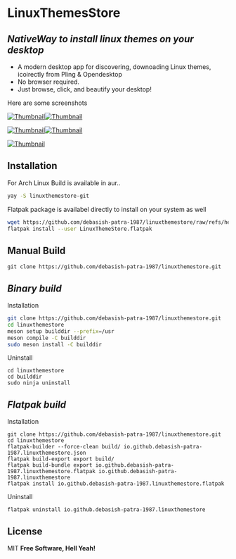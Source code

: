 # LinuxThemesStore
## _NativeWay to install linux themes on your desktop_

-  A modern desktop app for discovering, downoading Linux themes, icoirectly from Pling & Opendesktop  
- No browser required.
- Just browse, click, and beautify your desktop!

Here are some screenshots

[![Thumbnail](https://i.ibb.co/v64sy4yh/1.png)](https://i.ibb.co/mV5vZ5Z0/1.png)[![Thumbnail](https://i.ibb.co/Xhqqdd8/2.png)](https://i.ibb.co/63kkppB/2.png)

[![Thumbnail](https://i.ibb.co/DfKX8bBj/3.png)](https://i.ibb.co/k2cn9yLP/3.png)[![Thumbnail](https://i.ibb.co/k25gTmCv/4.png)](https://i.ibb.co/s9bv4WYz/4.png)

[![Thumbnail](https://i.ibb.co/V0TK6Sgg/5.png)](https://i.ibb.co/nqjWpc77/5.png)

## Installation
For Arch Linux Build is available in aur..
```sh
yay -S linuxthemestore-git
```
Flatpak package is availabel directly to install on your system as well
```sh
wget https://github.com/debasish-patra-1987/linuxthemestore/raw/refs/head/main/LinusxThemeStore.flatpak -O LinuxThemeStore.flatpak
flatpak install --user LinuxThemeStore.flatpak
```
## Manual Build
```
git clone https://github.com/debasish-patra-1987/linuxthemestore.git
```
## _Binary build_
Installation
```sh
git clone https://github.com/debasish-patra-1987/linuxthemestore.git
cd linuxthemestore
meson setup builddir --prefix=/usr
meson compile -C builddir
sudo meson install -C builddir
```
Uninstall
```
cd linuxthemestore
cd builddir
sudo ninja uninstall
```
## _Flatpak build_
Installation
```
git clone https://github.com/debasish-patra-1987/linuxthemestore.git
cd linuxthemestore
flatpak-builder --force-clean build/ io.github.debasish-patra-1987.linuxthemestore.json
flatpak build-export export build/
flatpak build-bundle export io.github.debasish-patra-1987.linuxthemestore.flatpak io.github.debasish-patra-1987.linuxthemestore
flatpak install io.github.debasish-patra-1987.linuxthemestore.flatpak
```
Uninstall
```
flatpak uninstall io.github.debasish-patra-1987.linuxthemestore 
```
## License
MIT
**Free Software, Hell Yeah!**
